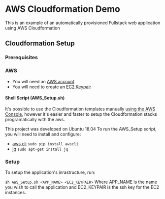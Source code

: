 # AWS Cloudformation Demo

This is an example of an automatically provisioned Fullstack web application using AWS Cloudformation 
## Cloudformation Setup
### Prerequisites
### AWS

- You will need an [AWS account](https://aws.amazon.com/)
- You will need to create an [EC2 Keypair](https://docs.aws.amazon.com/servicecatalog/latest/adminguide/getstarted-keypair.html)

#### Shell Script (AWS_Setup.sh)

It's possible to use the Cloudformation templates manually [using the AWS Console](https://docs.aws.amazon.com/AWSCloudFormation/latest/UserGuide/GettingStarted.html), however it's easier and faster to setup the Cloudformation stacks programatically with the aws. 

This project was developed on Ubuntu 18.04
To run the AWS_Setup script, you will need to install and configure: 

- [aws cli](https://medium.com/pablo_ezequiel/install-aws-cli-on-ubuntu-fcaea15e832f) `sudo pip install awscli`
- [jq](https://stedolan.github.io/jq/) `sudo apt-get install jq`


### Setup

To setup the application's inrastructure, run: 

`sh AWS_Setup.sh <APP_NAME> <EC2_KEYPAIR>`
Where APP_NAME is the name you wish to call the application and EC2_KEYPAIR is the ssh key for the EC2 instances.